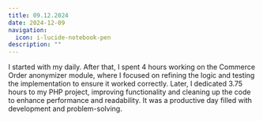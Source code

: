 ```yaml
---
title: 09.12.2024
date: 2024-12-09
navigation:
  icon: i-lucide-notebook-pen
description: ""
---
```


I started with my daily. After that, I spent 4 hours working on the Commerce Order anonymizer module, where I focused on refining the logic and testing the implementation to ensure it worked correctly. Later, I dedicated 3.75 hours to my PHP project, improving functionality and cleaning up the code to enhance performance and readability. It was a productive day filled with development and problem-solving.

